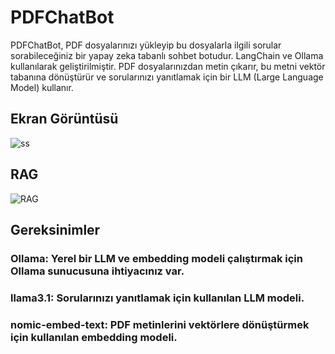 # PDFChatBot
PDFChatBot, PDF dosyalarınızı yükleyip bu dosyalarla ilgili sorular sorabileceğiniz bir yapay zeka tabanlı sohbet botudur. LangChain ve Ollama kullanılarak geliştirilmiştir. PDF dosyalarınızdan metin çıkarır, bu metni vektör tabanına dönüştürür ve sorularınızı yanıtlamak için bir LLM (Large Language Model) kullanır.

## Ekran Görüntüsü
![ss](https://github.com/user-attachments/assets/f3014c53-7f7e-49c1-9316-fdcb69a34f25)

## RAG
![RAG](https://github.com/user-attachments/assets/2a2f8418-ab4c-4da8-ad7d-4ff7c0516a97)

## Gereksinimler
### Ollama: Yerel bir LLM ve embedding modeli çalıştırmak için Ollama sunucusuna ihtiyacınız var.

### llama3.1: Sorularınızı yanıtlamak için kullanılan LLM modeli.

### nomic-embed-text: PDF metinlerini vektörlere dönüştürmek için kullanılan embedding modeli.
